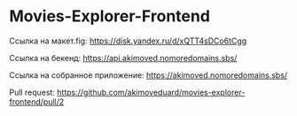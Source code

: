 # Movies-Explorer-Frontend

Ссылка на макет.fig: https://disk.yandex.ru/d/xQTT4sDCo6tCgg

Ссылка на бекенд: https://api.akimoved.nomoredomains.sbs/

Ссылка на собранное приложение: https://akimoved.nomoredomains.sbs/

Pull request: https://github.com/akimoveduard/movies-explorer-frontend/pull/2
